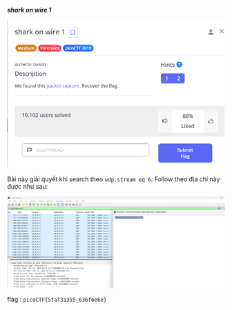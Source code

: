 ***shark on wire 1***

![alt text](image.png)

Bài này giải quyết khi search theo ```udp.stream eq 6```. Follow theo địa chỉ này được như sau:

![alt text](image-1.png)

flag : ```picoCTF{StaT31355_636f6e6e}```